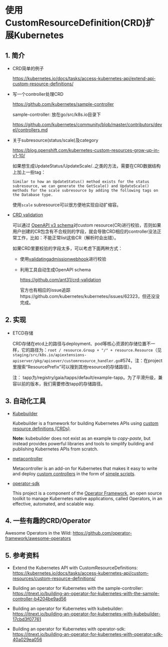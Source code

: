 # 使用CustomResourceDefinition(CRD)扩展Kubernetes

## 1. 简介

* CRD简单的例子

  https://kubernetes.io/docs/tasks/access-kubernetes-api/extend-api-custom-resource-definitions/

* 写一个controller处理CRD

  https://github.com/kubernetes/sample-controller

  sample-controller: 放在go/src/k8s.io目录下

  https://github.com/kubernetes/community/blob/master/contributors/devel/controllers.md

* 关于subresource(status/scale)及category

  https://blog.openshift.com/kubernetes-custom-resources-grow-up-in-v1-10/

  如果想生成UpdateStatus/UpdateScale/..之类的方法，需要在CRD数据结构上加上一些tag：

  ```
  Similar to how an UpdateStatus() method exists for the status subresource, we can generate the GetScale() and UpdateScale() methods for the scale subresource by adding the following tags on the Database type.
  ```

  使用`scale` subresource可以很方便地实现自动扩缩容。

* [CRD validation](https://kubernetes.io/docs/tasks/access-kubernetes-api/custom-resources/custom-resource-definitions/#validation)

  可以通过 [OpenAPI v3 schema](https://github.com/OAI/OpenAPI-Specification/blob/master/versions/3.0.0.md#schemaObject)对custom resource(CR)进行校验，否则如果用户创建的CR包含有不合规则的字段，就会导致CRD相应的controller没法正常工作，比如：不能正常list这些CR（解析时会出错）。

  如果CRD里要校验的字段太多，可以考虑下面两种方式：

  * 使用[validatingadmissionwebhook](https://kubernetes.io/docs/reference/access-authn-authz/admission-controllers/#validatingadmissionwebhook)进行校验

  * 利用工具自动生成OpenAPI schema

    https://github.com/ant31/crd-validation

    官方也有相应的issue追踪https://github.com/kubernetes/kubernetes/issues/62323，但还没没完成。

## 2. 实现

- ETCD存储

  CRD存储在etcd上的路径与deployment、pod等核心资源的存储位置不一样，它的路径为：`root / resource.Group + "/" + resource.Resource`（见`staging/src/k8s.io/apiextensions-apiserver/pkg/apisever/customresource_handler.go`#574，注：在project里搜索“ResourcePrefix”可以搜到其他resource的存储路径）。

  注： tapp为/registry/gaia/tapps/default/example-tapp。为了平滑升级，兼容以前的版本，我们需要修改tapp的存储路径。

## 3. 自动化工具

* [Kubebuilder](https://github.com/kubernetes-sigs/kubebuilder)

  Kubebuilder is a framework for building Kubernetes APIs using [custom resource definitions (CRDs)](https://kubernetes.io/docs/tasks/access-kubernetes-api/extend-api-custom-resource-definitions).

  **Note:** kubebuilder does not exist as an example to *copy-paste*, but instead provides powerful libraries and tools to simplify building and publishing Kubernetes APIs from scratch.

* [metacontroller](https://github.com/GoogleCloudPlatform/metacontroller)

  Metacontroller is an add-on for Kubernetes that makes it easy to write and deploy [custom controllers](https://kubernetes.io/docs/concepts/api-extension/custom-resources/#custom-controllers) in the form of [simple scripts](https://metacontroller.app/).

* [operator-sdk](https://github.com/operator-framework/operator-sdk)

  This project is a component of the [Operator Framework](https://github.com/operator-framework), an open source toolkit to manage Kubernetes native applications, called Operators, in an effective, automated, and scalable way.

## 4. 一些有趣的CRD/Operator

Awesome Operators in the Wild: https://github.com/operator-framework/awesome-operators


## 5. 参考资料

* Extend the Kubernetes API with CustomResourceDefinitions: https://kubernetes.io/docs/tasks/access-kubernetes-api/custom-resources/custom-resource-definitions/

* Building an operator for Kubernetes with the sample-controller: https://itnext.io/building-an-operator-for-kubernetes-with-the-sample-controller-b4204be9ad56

* Building an operator for Kubernetes with kubebuilder: https://itnext.io/building-an-operator-for-kubernetes-with-kubebuilder-17cbd3f07761
* Building an operator for Kubernetes with operator-sdk: https://itnext.io/building-an-operator-for-kubernetes-with-operator-sdk-40a029ea056